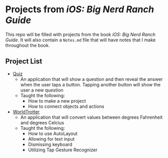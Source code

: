 # Projects from _iOS: Big Nerd Ranch Guide_

This repo will be filled with projects from the book _iOS: Big Nerd Ranch Guide_. It will also contain a `Notes.md` file that will have notes that I make throughout the book.

## Project List

- [Quiz](https://github.com/maeganjwilson/BigNerdRanch/tree/master/Quiz)
  - An application that will show a question and then reveal the answer when the user taps a button. Tapping another button will show the user a new question
  - Taught the following:
  	- How to make a new project
  	- How to connect objects and actions
- [WorldTrotter](https://github.com/maeganjwilson/BigNerdRanch/tree/master/WorldTrotter)
  - An application that will convert values between degrees Fahrenheit and degrees Celcius
  - Taught the following:
  	- How to use AutoLayout
  	- Allowing for text input
  	- Dismissing keyboard
  	- Utilizing Tap Gesture Recognizer